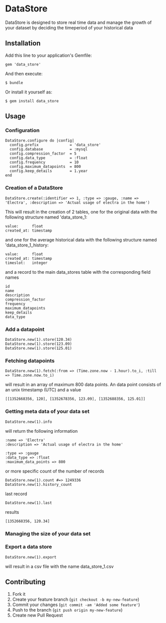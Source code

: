 # DataStore

DataStore is designed to store real time data and manage the growth of your dataset by deciding the timeperiod of your historical data

## Installation

Add this line to your application's Gemfile:

    gem 'data_store'

And then execute:

    $ bundle

Or install it yourself as:

    $ gem install data_store

## Usage

### Configuration

    DataStore.configure do |config|
      config.prefix              = 'data_store'
      config.database            = :mysql
      config.compression_factor  = 5
      config.data_type           = :float
      config.frequency           = 10
      config.maximum_datapoints  = 800
      config.keep_details        = 1.year
    end

### Creation of a DataStore

    DataStore.create(:identifier => 1, :type => :gauge, :name => 'Electra', :description => 'Actual usage of electra in the home')

This will result in the creation of 2 tables, one for the original data with the following structure named 'data_store_1:

    value:      float
    created_at: timestamp

and one for the average historical data with the following structure named 'data_store_1_history:

    value:      float
    created_at: timestamp
    timeslot:   integer

and a record to the main data_stores table with the corresponding field names

    id
    name
    description
    compression_factor
    frequency
    maximum_datapoints
    keep_details
    data_type

### Add a datapoint

    DataStore.new(1).store(120.34)
    DataStore.new(1).store(123.09)
    DataStore.new(1).store(125.01)

### Fetching datapoints

    DataStore.new(1).fetch(:from => (Time.zone.now - 1.hour).to_i, :till => Time.zone.now.to_i)

will result in an array of maximum 800 data points. An data point consists of an unix timestamp (UTC) and a value

    [[1352668356, 120], [1352678356, 123.09], [1352688356, 125.01]]

### Getting meta data of your data set

    DataStore.new(1).info

will return the following information

    :name => 'Electra'
    :description => 'Actual usage of electra in the home'

    :type => :gauge
    :data_type => :float
    :maximum_data_points => 800


or more specific count of the number of records

    DataStore.new(1).count #=> 1249336
    DataStore.new(1).history_count

last record

    DataStore.new(1).last

results

    [1352668356, 120.34]

### Managing the size of your data set

### Export a data store

    DataStore.new(1).export
    
will result in a csv file with the name data_store_1.csv

## Contributing

1. Fork it
2. Create your feature branch (`git checkout -b my-new-feature`)
3. Commit your changes (`git commit -am 'Added some feature'`)
4. Push to the branch (`git push origin my-new-feature`)
5. Create new Pull Request

